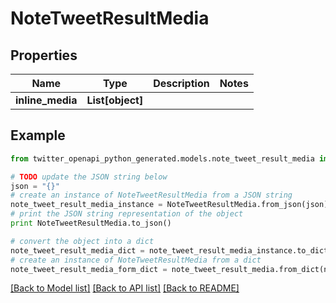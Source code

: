 # NoteTweetResultMedia


## Properties
Name | Type | Description | Notes
------------ | ------------- | ------------- | -------------
**inline_media** | **List[object]** |  | 

## Example

```python
from twitter_openapi_python_generated.models.note_tweet_result_media import NoteTweetResultMedia

# TODO update the JSON string below
json = "{}"
# create an instance of NoteTweetResultMedia from a JSON string
note_tweet_result_media_instance = NoteTweetResultMedia.from_json(json)
# print the JSON string representation of the object
print NoteTweetResultMedia.to_json()

# convert the object into a dict
note_tweet_result_media_dict = note_tweet_result_media_instance.to_dict()
# create an instance of NoteTweetResultMedia from a dict
note_tweet_result_media_form_dict = note_tweet_result_media.from_dict(note_tweet_result_media_dict)
```
[[Back to Model list]](../README.md#documentation-for-models) [[Back to API list]](../README.md#documentation-for-api-endpoints) [[Back to README]](../README.md)


